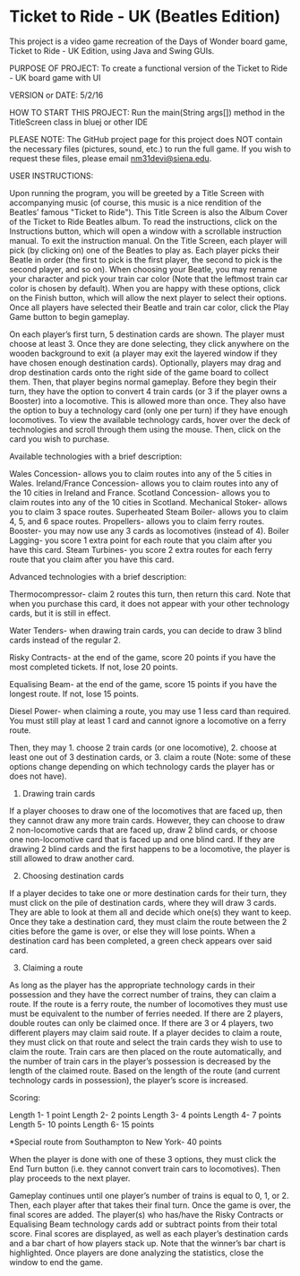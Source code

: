 # Ticket to Ride - UK (Beatles Edition)
This project is a video game recreation of the Days of Wonder board game, Ticket to Ride - UK Edition, using Java and Swing GUIs.

PURPOSE OF PROJECT: To create a functional version of the Ticket to Ride - UK board game with UI

VERSION or DATE: 5/2/16

HOW TO START THIS PROJECT: Run the main(String args[]) method in the TitleScreen class in bluej or other IDE

PLEASE NOTE: The GitHub project page for this project does NOT contain the necessary files (pictures, sound, etc.) to run the full game. If you wish to request these files, please email nm31devi@siena.edu.


USER INSTRUCTIONS:

Upon running the program, you will be greeted by a Title Screen with accompanying music
(of course, this music is a nice rendition of the Beatles’ famous "Ticket to Ride"). This
Title Screen is also the Album Cover of the Ticket to Ride Beatles album. To read the instructions, click on the Instructions button, which will open a window with a scrollable instruction manual. To exit the instruction manual. On the Title Screen, each player will pick (by clicking on) one of the Beatles to play as. Each player picks their Beatle in order (the first to pick is the first player, the second to pick is the second player, and so on). When choosing your Beatle, you may rename your character and pick your train car color (Note that the leftmost train car color is chosen by default). When you are happy with these options, click on the Finish button, which will allow the next player to select their options. Once all players have selected their Beatle and train car color, click the Play Game button to begin gameplay.


On each player’s first turn, 5 destination cards are shown. The player must choose at least 3. Once they are done selecting, they click anywhere on the wooden background to exit (a player may exit the layered window if they have chosen enough destination cards). Optionally, players may drag and drop destination cards onto the right side of the game board to collect them. Then, that player begins normal gameplay. Before they begin their turn, they have the option to convert 4 train cards (or 3 if the player owns a Booster) into a locomotive. This is allowed more than once. They also have the option to buy a technology card (only one per turn) if they have enough locomotives. To view the available technology cards, hover over the deck of technologies and scroll through them using the mouse. Then, click on the card you wish to purchase.

Available technologies with a brief description:

Wales Concession- allows you to claim routes into any of the 5 cities in Wales.
Ireland/France Concession- allows you to claim routes into any of the 10 cities in Ireland and France.
Scotland Concession- allows you to claim routes into any of the 10 cities in Scotland.
Mechanical Stoker- allows you to claim 3 space routes.
Superheated Steam Boiler- allows you to claim 4, 5, and 6 space routes.
Propellers- allows you to claim ferry routes.
Booster- you may now use any 3 cards as locomotives (instead of 4).
Boiler Lagging- you score 1 extra point for each route that you claim after you have this card.
Steam Turbines- you score 2 extra routes for each ferry route that you claim after you have this card.


Advanced technologies with a brief description:

Thermocompressor- claim 2 routes this turn, then return this card. Note that when you purchase this card, it does not appear with your other technology cards, but it is still in effect.

Water Tenders- when drawing train cards, you can decide to draw 3 blind cards instead of the regular 2.

Risky Contracts- at the end of the game, score 20 points if you have the most completed tickets. If not, lose 20 points.

Equalising Beam- at the end of the game, score 15 points if you have the longest route. If not, lose 15 points.

Diesel Power- when claiming a route, you may use 1 less card than required. You must still play at least 1 card and cannot ignore a locomotive on a ferry route.
 

Then, they may 1. choose 2 train cards (or one locomotive), 2. choose at least one out of 3 destination cards, or 3. claim a route (Note: some of these options change depending on which technology cards the player has or does not have).

1) Drawing train cards
	
If a player chooses to draw one of the locomotives that are faced up, then they cannot draw any more train cards. However, they can choose to draw 2 non-locomotive cards that are faced up, draw 2 blind cards, or choose one non-locomotive card that is faced up and one blind card. If they are drawing 2 blind cards and the first happens to be a locomotive, the player is still allowed to draw another card.

2) Choosing destination cards
	
If a player decides to take one or more destination cards for their turn, they must click on the pile of destination cards, where they will draw 3 cards. They are able to look at them all and decide which one(s) they want to keep. Once they take a destination card, they must claim the route between the 2 cities before the game is over, or else they will lose points. When a destination card has been completed, a green check appears over said card.

3) Claiming a route

As long as the player has the appropriate technology cards in their possession and they have the correct number of trains, they can claim a route. If the route is a ferry route, the number of locomotives they must use must be equivalent to the number of ferries needed. If there are 2 players, double routes can only be claimed once. If there are 3 or 4 players, two different players may claim said route. If a player decides to claim a route, they must click on that route and select the train cards they wish to use to claim the route. Train cars are then placed on the route automatically, and the number of train cars in the player’s possession is decreased by the length of the claimed route. Based on the length of the route (and current technology cards in possession), the player’s score is increased.
	
Scoring:

Length 1- 1 point
Length 2- 2 points
Length 3- 4 points
Length 4- 7 points
Length 5- 10 points 
Length 6- 15 points

*Special route from Southampton to New York- 40 points

When the player is done with one of these 3 options, they must click the End Turn button (i.e. they cannot convert train cars to locomotives). Then play proceeds to the next player.

Gameplay continues until one player’s number of trains is equal to 0, 1, or 2. Then, each player after that takes their final turn. Once the game is over, the final scores are added. The player(s) who has/have the Risky Contracts or Equalising Beam technology cards add or subtract points from their total score. Final scores are displayed, as well as each player’s destination cards and a bar chart of how players stack up. Note that the winner’s bar chart is highlighted. Once players are done analyzing the statistics, close the window to end the game. 
